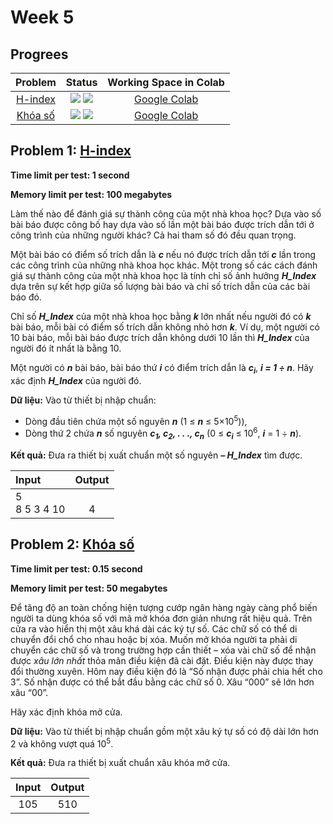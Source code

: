 # Week 5

## Progrees
| Problem | Status | Working Space in Colab |
|:---:|:---:|:--:|
| [H-index](https://khmt.uit.edu.vn/wecode/cs112.2021/assignment/3/4) | ![](https://img.shields.io/badge/progress-100%25-brightgreen) ![](https://img.shields.io/badge/-PASS%20%E2%9C%93-brightgreen) | [Google Colab](https://colab.research.google.com/drive/1inylaz-lgTNYcC8bXvcPpRhRGyvsFLSr?usp=sharing) |
| [Khóa số](https://khmt.uit.edu.vn/wecode/cs112.2021/assignment/3/9) | ![](https://img.shields.io/badge/progress-100%25-brightgreen) ![](https://img.shields.io/badge/-PASS%20%E2%9C%93-brightgreen) | [Google Colab](https://colab.research.google.com/drive/16hj-yhNn54nEBY88dlXqdiiLIHWTTeQP?authuser=1#scrollTo=1pdA05G-9JPZ) |

## Problem 1: [H-index](https://khmt.uit.edu.vn/wecode/cs112.2021/assignment/3/4)
**Time limit per test: 1 second**

**Memory limit per test: 100 megabytes**

Làm thế nào để đánh giá sự thành công của một nhà khoa học?  Dựa vào số bài báo được công bố hay dựa vào số lần một bài báo được trích dẫn tới ở công trình của những người khác? Cả hai tham số đó đều quan trọng.

Một bài báo có điểm số trích dẫn là ***c*** nếu nó được trích dẫn tới ***c*** lần trong các công trình của những nhà khoa học khác. Một trong số các cách đánh giá sự thành công của một nhà khoa học là tính chỉ số ảnh hưởng ***H_Index*** dựa trên sự kết hợp giữa số lượng bài báo và chỉ số trích dẫn của các bài báo đó.

Chỉ số ***H_Index*** của một nhà khoa học bằng ***k*** lớn nhất nếu người đó có ***k*** bài báo, mỗi bài có điểm số trích dẫn không nhỏ hơn ***k***. Ví dụ, một người có 10 bài báo, mỗi bài báo được trích dẫn không dưới 10 lần thì ***H_Index*** của người đó ít nhất là bằng 10.

Một người có ***n*** bài báo, bài báo thứ ***i*** có điểm trích dẫn là ***c<sub>i</sub>***, ***i = 1 ÷ n***. Hãy xác định ***H_Index*** của người đó.

**Dữ liệu:** Vào từ thiết bị nhập chuẩn:

  - Dòng đầu tiên chứa một số nguyên ***n*** (1 ≤ ***n*** ≤ 5×10<sup>5</sup>)),
  - Dòng thứ 2 chứa ***n*** số nguyên ***c<sub>1</sub>, c<sub>2</sub>, . . ., c<sub>n</sub>*** (0 ≤ ***c<sub>i</sub>*** ≤ 10<sup>6</sup>, ***i*** = 1 ÷ ***n***).
  
**Kết quả:** Đưa ra thiết bị xuất chuẩn một số nguyên ***– H_Index*** tìm được.

| Input | Output |
|:---|:---:|
| 5 <br /> 8 5 3 4 10 | <br /> 4 |

## Problem 2: [Khóa số](https://khmt.uit.edu.vn/wecode/cs112.2021/assignment/3/9)
**Time limit per test: 0.15 second**

**Memory limit per test: 50 megabytes**

Để tăng độ an toàn chống hiện tượng cướp ngân hàng ngày càng phổ biến người ta dùng khóa số với mã mở khóa đơn giản nhưng rất hiệu quả. Trên cửa ra vào hiển thị một xâu khá dài các ký tự số. Các chữ số có thể di chuyển đổi chổ cho nhau hoặc bị xóa. Muốn mở khóa người ta phải di chuyển các chữ số và trong trường hợp cần thiết – xóa vài chữ số để nhận được *xâu lớn nhất* thỏa mãn điều kiện đã cài đặt. Điều kiện này được thay đổi thường xuyên. Hôm nay điều kiện đó là “Số nhận được phải chia hết cho 3”. Số nhận được có thể bắt đầu bằng các chữ số 0. Xâu “000” sẽ lớn hơn xâu “00”.

Hãy xác định khóa mở cửa.

**Dữ liệu:** Vào từ thiết bị nhập chuẩn gồm một xâu ký tự số có độ dài lớn hơn 2 và không vượt quá 10<sup>5</sup>.

**Kết quả:** Đưa ra thiết bị xuất chuẩn xâu khóa mở cửa.

| Input | Output |
|:---:|:---:|
| 105 | 510 |
